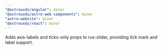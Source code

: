 ```yaml
---
"@astrouxds/angular": minor
"@astrouxds/astro-web-components": minor
"astro-website": minor
"@astrouxds/react": minor
---
```


Adds axis-labels and ticks-only props to rux-slider, providing tick mark and label support.
